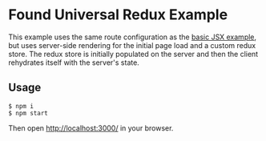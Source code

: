 # Found Universal Redux Example

This example uses the same route configuration as the [basic JSX
example](../basic-jsx), but uses server-side rendering for the initial page
load and a custom redux store. The redux store is initially populated on the
server and then the client rehydrates itself with the server's state.

## Usage

```
$ npm i
$ npm start
```

Then open [http://localhost:3000/](http://localhost:3000/) in your browser.
